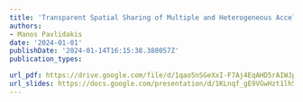 ```yaml
---
title: 'Transparent Spatial Sharing of Multiple and Heterogeneous Accelerators'
authors:
- Manos Pavlidakis
date: '2024-01-01'
publishDate: '2024-01-14T16:15:38.388057Z'
publication_types:

url_pdf: https://drive.google.com/file/d/1qao5nSGeXxI-F7Aj4EqAHD5rAIWJp6Fr/view?usp=drive_link
url_slides: https://docs.google.com/presentation/d/1KLnqf_gE9VGwHzt1lhS8v6bqELlBHJ3B/edit?usp=drive_link&ouid=102965263330380145274&rtpof=true&sd=true
---
```

